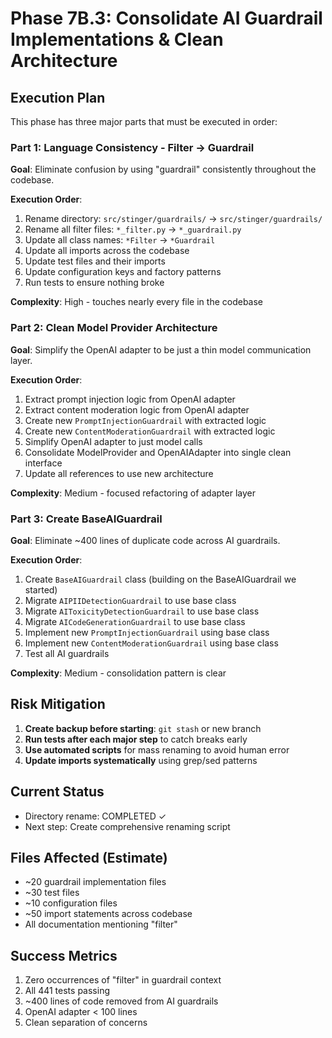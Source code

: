 # Phase 7B.3: Consolidate AI Guardrail Implementations & Clean Architecture

## Execution Plan

This phase has three major parts that must be executed in order:

### Part 1: Language Consistency - Filter → Guardrail
**Goal**: Eliminate confusion by using "guardrail" consistently throughout the codebase.

**Execution Order**:
1. Rename directory: `src/stinger/guardrails/` → `src/stinger/guardrails/`
2. Rename all filter files: `*_filter.py` → `*_guardrail.py`
3. Update all class names: `*Filter` → `*Guardrail`
4. Update all imports across the codebase
5. Update test files and their imports
6. Update configuration keys and factory patterns
7. Run tests to ensure nothing broke

**Complexity**: High - touches nearly every file in the codebase

### Part 2: Clean Model Provider Architecture
**Goal**: Simplify the OpenAI adapter to be just a thin model communication layer.

**Execution Order**:
1. Extract prompt injection logic from OpenAI adapter
2. Extract content moderation logic from OpenAI adapter
3. Create new `PromptInjectionGuardrail` with extracted logic
4. Create new `ContentModerationGuardrail` with extracted logic
5. Simplify OpenAI adapter to just model calls
6. Consolidate ModelProvider and OpenAIAdapter into single clean interface
7. Update all references to use new architecture

**Complexity**: Medium - focused refactoring of adapter layer

### Part 3: Create BaseAIGuardrail
**Goal**: Eliminate ~400 lines of duplicate code across AI guardrails.

**Execution Order**:
1. Create `BaseAIGuardrail` class (building on the BaseAIGuardrail we started)
2. Migrate `AIPIIDetectionGuardrail` to use base class
3. Migrate `AIToxicityDetectionGuardrail` to use base class
4. Migrate `AICodeGenerationGuardrail` to use base class
5. Implement new `PromptInjectionGuardrail` using base class
6. Implement new `ContentModerationGuardrail` using base class
7. Test all AI guardrails

**Complexity**: Medium - consolidation pattern is clear

## Risk Mitigation

1. **Create backup before starting**: `git stash` or new branch
2. **Run tests after each major step** to catch breaks early
3. **Use automated scripts** for mass renaming to avoid human error
4. **Update imports systematically** using grep/sed patterns

## Current Status

- Directory rename: COMPLETED ✓
- Next step: Create comprehensive renaming script

## Files Affected (Estimate)

- ~20 guardrail implementation files
- ~30 test files
- ~10 configuration files
- ~50 import statements across codebase
- All documentation mentioning "filter"

## Success Metrics

1. Zero occurrences of "filter" in guardrail context
2. All 441 tests passing
3. ~400 lines of code removed from AI guardrails
4. OpenAI adapter < 100 lines
5. Clean separation of concerns